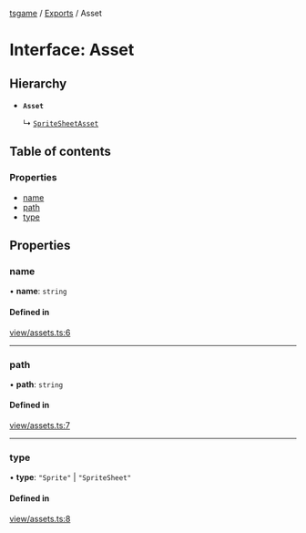 [tsgame](../README.md) / [Exports](../modules.md) / Asset

# Interface: Asset

## Hierarchy

- **`Asset`**

  ↳ [`SpriteSheetAsset`](SpriteSheetAsset.md)

## Table of contents

### Properties

- [name](Asset.md#name)
- [path](Asset.md#path)
- [type](Asset.md#type)

## Properties

### name

• **name**: `string`

#### Defined in

[view/assets.ts:6](https://github.com/ashleycheung/tsgame/blob/0573a5b/src/view/assets.ts#L6)

___

### path

• **path**: `string`

#### Defined in

[view/assets.ts:7](https://github.com/ashleycheung/tsgame/blob/0573a5b/src/view/assets.ts#L7)

___

### type

• **type**: ``"Sprite"`` \| ``"SpriteSheet"``

#### Defined in

[view/assets.ts:8](https://github.com/ashleycheung/tsgame/blob/0573a5b/src/view/assets.ts#L8)
